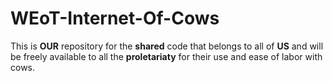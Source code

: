 # WEoT-Internet-Of-Cows

This is **OUR** repository for the **shared** code that belongs to all of **US** and will be freely available to all the **proletariaty** for their use and ease of labor with cows.
